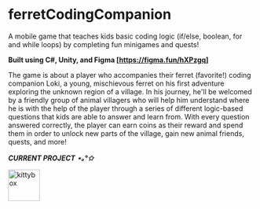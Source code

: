 # ferretCodingCompanion
A mobile game that teaches kids basic coding logic (if/else, boolean, for and while loops) by completing fun minigames and quests! 

**Built using C#, Unity, and Figma [https://figma.fun/hXPzgq]**

The game is about a player who accompanies their ferret (favorite!) coding companion Loki, a young, mischievous ferret on his first adventure exploring the unknown region of a village. In his journey, he'll be welcomed by a friendly group of animal villagers who will help him understand where he is with the help of the player through a series of different logic-based questions that kids are able to answer and learn from. With every question answered correctly, the player can earn coins as their reward and spend them in order to unlock new parts of the village, gain new animal friends, quests, and more! 


*****CURRENT PROJECT ⋆｡°✩***** 

<a href="https://emoji.gg/emoji/7027-kittybox"><img src="https://cdn3.emoji.gg/emojis/7027-kittybox.png" width="64px" height="64px" alt="kittybox"></a>
